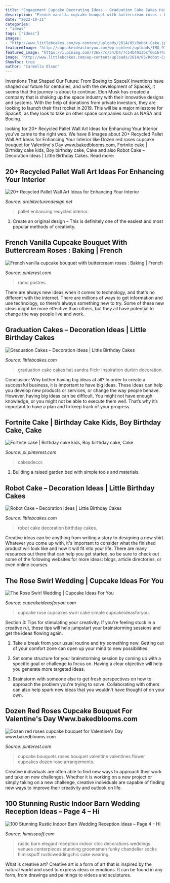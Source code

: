 ```yaml
---
title: "Engagement Cupcake Decorating Ideas ~ Graduation Cake Cakes Hat Sandra Flickr Inspiration Durbin Decoration"
description: "French vanilla cupcake bouquet with buttercream roses : baking"
date: "2022-10-21"
categories:
- "ideas"
tags: ["ideas"]
images:
- "http://www.littlebcakes.com/wp-content/uploads/2014/05/Robot-Cake.jpg"
featuredImage: "http://cupcakeideasforyou.com/wp-content/uploads/IMG_9701.jpg"
featured_image: "https://i.pinimg.com/736x/7c/54/b4/7c54b4013bcf661674ab485001769784.jpg"
image: "http://www.littlebcakes.com/wp-content/uploads/2014/05/Robot-Cake.jpg"
ShowToc: true
author: "Carmella Olson"
---
```



Inventions That Shaped Our Future: From Boeing to SpaceX
Inventions have shaped our future for centuries, and with the development of SpaceX, it seems that the journey is about to continue. Elon Musk has created a company that is shaking up the space industry with their innovative designs and systems. With the help of donations from private investors, they are looking to launch their first rocket in 2019. This will be a major milestone for SpaceX, as they look to take on other space companies such as NASA and Boeing.

	

		
looking for 20+ Recycled Pallet Wall Art Ideas for Enhancing Your Interior you've came to the right web. We have 8 Images about 20+ Recycled Pallet Wall Art Ideas for Enhancing Your Interior like Dozen red roses cupcake bouquet for Valentine&#039;s Day www.bakedblooms.com, Fortnite cake | Birthday cake kids, Boy birthday cake, Cake and also Robot Cake – Decoration Ideas | Little Birthday Cakes. Read more:
		
    
## 20+ Recycled Pallet Wall Art Ideas For Enhancing Your Interior

<img loading=lazy src="https://cdn.architecturendesign.net/wp-content/uploads/2015/06/AD-Pallet-Wall-Art-9.jpg" onerror="this.onerror=null;this.src='https://tse1.mm.bing.net/th?id=OIP.xZGMJb9Zy_pKMOJAJpu9VgHaLH&amp;pid=15.1';" alt="20+ Recycled Pallet Wall Art Ideas for Enhancing Your Interior">

_Source: architecturendesign.net_

>pallet enhancing recycled interior. 

	

1. Create an original design – This is definitely one of the easiest and most popular methods of creativity.

    
## French Vanilla Cupcake Bouquet With Buttercream Roses : Baking | French

<img loading=lazy src="https://i.pinimg.com/736x/d4/85/1d/d4851db57ebefdb76f9a17505e69d298.jpg" onerror="this.onerror=null;this.src='https://tse3.mm.bing.net/th?id=OIP.SxuA2bTqNkuCTO3JMI2zGwHaJ4&amp;pid=15.1';" alt="French vanilla cupcake bouquet with buttercream roses : Baking | French">

_Source: pinterest.com_

>ramo postres. 

	

There are always new ideas when it comes to technology, and that's no different with the internet. There are millions of ways to get information and use technology, so there's always something new to try. Some of these new ideas might be more effective than others, but they all have potential to change the way people live and work.

    
## Graduation Cakes – Decoration Ideas | Little Birthday Cakes

<img loading=lazy src="http://www.littlebcakes.com/wp-content/uploads/2013/08/Graduation-Hat-Cake.jpg" onerror="this.onerror=null;this.src='https://tse1.mm.bing.net/th?id=OIP.jgM4365AVLlNKLt9IofPbAHaJ4&amp;pid=15.1';" alt="Graduation Cakes – Decoration Ideas | Little Birthday Cakes">

_Source: littlebcakes.com_

>graduation cake cakes hat sandra flickr inspiration durbin decoration. 

	

Conclusion: Why bother having big ideas at all?
In order to create a successful business, it is important to have big ideas. These ideas can help you develop new products or services, or change the way people behave. However, having big ideas can be difficult. You might not have enough knowledge, or you might not be able to execute them well. That’s why it’s important to have a plan and to keep track of your progress.

    
## Fortnite Cake | Birthday Cake Kids, Boy Birthday Cake, Cake

<img loading=lazy src="https://i.pinimg.com/736x/7c/54/b4/7c54b4013bcf661674ab485001769784.jpg" onerror="this.onerror=null;this.src='https://tse3.mm.bing.net/th?id=OIP.hQjE4uzKN-MSs36PIk0GLgHaJ3&amp;pid=15.1';" alt="Fortnite cake | Birthday cake kids, Boy birthday cake, Cake">

_Source: pl.pinterest.com_

>cakesdecor. 

	

1. Building a raised garden bed with simple tools and materials.

    
## Robot Cake – Decoration Ideas | Little Birthday Cakes

<img loading=lazy src="http://www.littlebcakes.com/wp-content/uploads/2014/05/Robot-Cake.jpg" onerror="this.onerror=null;this.src='https://tse4.mm.bing.net/th?id=OIP.jU9wG8JVkUCwyjYQIsvIfgHaJ6&amp;pid=15.1';" alt="Robot Cake – Decoration Ideas | Little Birthday Cakes">

_Source: littlebcakes.com_

>robot cake decoration birthday cakes. 

	

Creative ideas can be anything from writing a story to designing a new shirt. Whatever you come up with, it's important to consider what the finished product will look like and how it will fit into your life. There are many resources out there that can help you get started, so be sure to check out some of the following websites for more ideas: blogs, article directories, or even online courses.

    
## The Rose Swirl Wedding | Cupcake Ideas For You

<img loading=lazy src="http://cupcakeideasforyou.com/wp-content/uploads/IMG_9701.jpg" onerror="this.onerror=null;this.src='https://tse4.mm.bing.net/th?id=OIP._cV9Q0yva1OFPCLyeXyIHQHaLH&amp;pid=15.1';" alt="The Rose Swirl Wedding | Cupcake Ideas For You">

_Source: cupcakeideasforyou.com_

>cupcake rose cupcakes swirl cake simple cupcakeideasforyou. 

	

Section 3: Tips for stimulating your creativity.
If you're feeling stuck in a creative rut, these tips will help jumpstart your brainstorming sessions and get the ideas flowing again.
1. Take a break from your usual routine and try something new. Getting out of your comfort zone can open up your mind to new possibilities.

2. Set some structure for your brainstorming session by coming up with a specific goal or challenge to focus on. Having a clear objective will help you generate more targeted ideas.

3. Brainstorm with someone else to get fresh perspectives on how to approach the problem you're trying to solve. Collaborating with others can also help spark new ideas that you wouldn't have thought of on your own.

    
## Dozen Red Roses Cupcake Bouquet For Valentine&#039;s Day Www.bakedblooms.com

<img loading=lazy src="https://i.pinimg.com/736x/25/47/b0/2547b0a84589b33218f23b2b8ffcb8c5--dozen-red-roses-cupcake-bouquets.jpg" onerror="this.onerror=null;this.src='https://tse2.mm.bing.net/th?id=OIP.sMRj2aoxgb8Y0qVAk6FMdgHaJ3&amp;pid=15.1';" alt="Dozen red roses cupcake bouquet for Valentine&#039;s Day www.bakedblooms.com">

_Source: pinterest.com_

>cupcake bouquets roses bouquet valentine valentines flower cupcakes dozen rose arrangements. 

	

Creative individuals are often able to find new ways to approach their work and take on new challenges. Whether it is working on a new project or simply taking on a new challenge, creative individuals are capable of finding new ways to improve their creativity and outlook on life.

    
## 100 Stunning Rustic Indoor Barn Wedding Reception Ideas – Page 4 – Hi

<img loading=lazy src="https://www.himisspuff.com/wp-content/uploads/2016/04/Elegant-Rustic-Barn-Wedding-Reception-Ideas.jpg" onerror="this.onerror=null;this.src='https://tse1.mm.bing.net/th?id=OIP.2q4vFMvPVJWmDxKalJw0OwHaLH&amp;pid=15.1';" alt="100 Stunning Rustic Indoor Barn Wedding Reception Ideas – Page 4 – Hi">

_Source: himisspuff.com_

>rustic barn elegant reception indoor chic decorations weddings venues centerpieces stunning groomsmen funky chandelier socks himisspuff rusticweddingchic cake wearing. 

	

What is creative art?
Creative art is a form of art that is inspired by the natural world and used to express ideas or emotions. It can be found in any form, from drawings and paintings to videos and sculptures.

